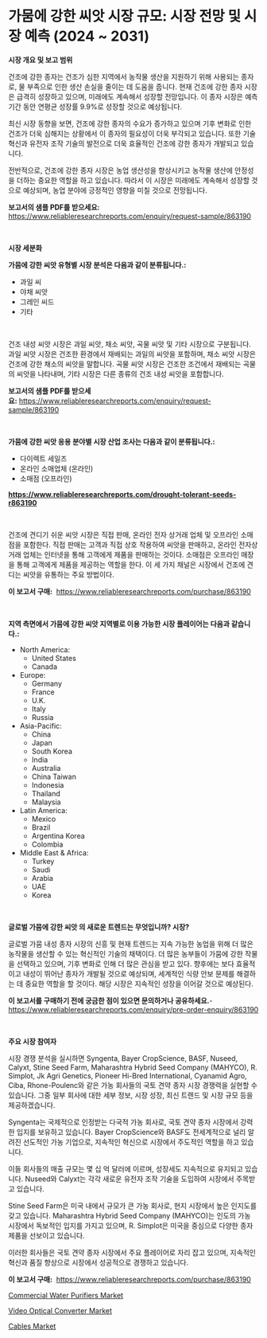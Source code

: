 <p><h1>가뭄에 강한 씨앗 시장 규모: 시장 전망 및 시장 예측 (2024 ~ 2031)</h1></p><p><strong>시장 개요 및 보고 범위</strong></p>
<p><p>건조에 강한 종자는 건조가 심한 지역에서 농작물 생산을 지원하기 위해 사용되는 종자로, 물 부족으로 인한 생산 손실을 줄이는 데 도움을 줍니다. 현재 건조에 강한 종자 시장은 급격히 성장하고 있으며, 미래에도 계속해서 성장할 전망입니다. 이 종자 시장은 예측 기간 동안 연평균 성장률 9.9%로 성장할 것으로 예상됩니다.</p><p>최신 시장 동향을 보면, 건조에 강한 종자의 수요가 증가하고 있으며 기후 변화로 인한 건조가 더욱 심해지는 상황에서 이 종자의 필요성이 더욱 부각되고 있습니다. 또한 기술 혁신과 유전자 조작 기술의 발전으로 더욱 효율적인 건조에 강한 종자가 개발되고 있습니다.</p><p>전반적으로, 건조에 강한 종자 시장은 농업 생산성을 향상시키고 농작물 생산에 안정성을 더하는 중요한 역할을 하고 있습니다. 따라서 이 시장은 미래에도 계속해서 성장할 것으로 예상되며, 농업 분야에 긍정적인 영향을 미칠 것으로 전망됩니다.</p></p>
<p><strong>보고서의 샘플 PDF를 받으세요:</strong> <a href="https://www.reliableresearchreports.com/enquiry/request-sample/863190">https://www.reliableresearchreports.com/enquiry/request-sample/863190</a></p>
<p>&nbsp;</p>
<p><strong>시장 세분화</strong></p>
<p><strong>가뭄에 강한 씨앗 유형별 시장 분석은 다음과 같이 분류됩니다.:</strong></p>
<p><ul><li>과일 씨</li><li>야채 씨앗</li><li>그레인 씨드</li><li>기타</li></ul></p>
<p>&nbsp;</p>
<p><p>건조 내성 씨앗 시장은 과일 씨앗, 채소 씨앗, 곡물 씨앗 및 기타 시장으로 구분됩니다. 과일 씨앗 시장은 건조한 환경에서 재배되는 과일의 씨앗을 포함하며, 채소 씨앗 시장은 건조에 강한 채소의 씨앗을 말합니다. 곡물 씨앗 시장은 건조한 조건에서 재배되는 곡물의 씨앗을 나타내며, 기타 시장은 다른 종류의 건조 내성 씨앗을 포함합니다.</p></p>
<p><strong>보고서의 샘플 PDF를 받으세요:</strong>&nbsp;<a href="https://www.reliableresearchreports.com/enquiry/request-sample/863190">https://www.reliableresearchreports.com/enquiry/request-sample/863190</a></p>
<p>&nbsp;</p>
<p><strong> 가뭄에 강한 씨앗 응용 분야별 시장 산업 조사는 다음과 같이 분류됩니다.:</strong></p>
<p><ul><li>다이렉트 세일즈</li><li>온라인 소매업체 (온라인)</li><li>소매점 (오프라인)</li></ul></p>
<p><strong><a href="https://www.reliableresearchreports.com/drought-tolerant-seeds-r863190">https://www.reliableresearchreports.com/drought-tolerant-seeds-r863190</a></strong></p>
<p>&nbsp;</p>
<p><p>건조에 견디기 쉬운 씨앗 시장은 직접 판매, 온라인 전자 상거래 업체 및 오프라인 소매점을 포함한다. 직접 판매는 고객과 직접 상호 작용하여 씨앗을 판매하고, 온라인 전자상거래 업체는 인터넷을 통해 고객에게 제품을 판매하는 것이다. 소매점은 오프라인 매장을 통해 고객에게 제품을 제공하는 역할을 한다. 이 세 가지 채널은 시장에서 건조에 견디는 씨앗을 유통하는 주요 방법이다.</p></p>
<p><strong>이 보고서 구매:</strong>&nbsp; <a href="https://www.reliableresearchreports.com/purchase/863190">https://www.reliableresearchreports.com/purchase/863190</a></p>
<p>&nbsp;</p>
<p><strong>지역 측면에서 가뭄에 강한 씨앗 지역별로 이용 가능한 시장 플레이어는 다음과 같습니다.:</strong></p>
<p><ul>
    <li>
        North America:
        <ul>
            <li>United States</li>
            <li>Canada</li>
        </ul>
    </li>
    <li>
        Europe:
        <ul>
            <li>Germany</li>
            <li>France</li>
            <li>U.K.</li>
            <li>Italy</li>
            <li>Russia</li>
        </ul>
    </li>
    <li>
        Asia-Pacific:
        <ul>
            <li>China</li>
            <li>Japan</li>
            <li>South Korea</li>
            <li>India</li>
            <li>Australia</li>
            <li>China Taiwan</li>
            <li>Indonesia</li>
            <li>Thailand</li>
            <li>Malaysia</li>
        </ul>
    </li>
    <li>
        Latin America:
        <ul>
            <li>Mexico</li>
            <li>Brazil</li>
            <li>Argentina Korea</li>
            <li>Colombia</li>
        </ul>
    </li>
    <li>
        Middle East & Africa:
        <ul>
            <li>Turkey</li>
            <li>Saudi</li>
            <li>Arabia</li>
            <li>UAE</li>
            <li>Korea</li>
        </ul>
    </li>
    </ul></p>
<p>&nbsp;</p>
<p><strong>글로벌 가뭄에 강한 씨앗 의 새로운 트렌드는 무엇입니까? 시장?</strong></p>
<p><p>글로벌 가뭄 내성 종자 시장의 신흥 및 현재 트렌드는 지속 가능한 농업을 위해 더 많은 농작물을 생산할 수 있는 혁신적인 기술의 채택이다. 더 많은 농부들이 가뭄에 강한 작물을 선택하고 있으며, 기후 변화로 인해 더 많은 관심을 받고 있다. 향후에는 보다 효율적이고 내성이 뛰어난 종자가 개발될 것으로 예상되며, 세계적인 식량 안보 문제를 해결하는 데 중요한 역할을 할 것이다. 해당 시장은 지속적인 성장을 이어갈 것으로 예상된다.</p></p>
<p><strong>이 보고서를 구매하기 전에 궁금한 점이 있으면 문의하거나 공유하세요.</strong>- <a href="https://www.reliableresearchreports.com/enquiry/pre-order-enquiry/863190">https://www.reliableresearchreports.com/enquiry/pre-order-enquiry/863190</a></p>
<p>&nbsp;</p>
<p><strong>주요 시장 참여자</strong></p>
<p><p>시장 경쟁 분석을 실시하면 Syngenta, Bayer CropScience, BASF, Nuseed, Calyxt, Stine Seed Farm, Maharashtra Hybrid Seed Company (MAHYCO), R. Simplot, Jk Agri Genetics, Pioneer Hi-Bred International, Cyanamid Agro, Ciba, Rhone-Poulenc와 같은 가농 회사들의 국토 견약 종자 시장 경쟁력을 실현할 수 있습니다. 그중 일부 회사에 대한 세부 정보, 시장 성장, 최신 트렌드 및 시장 규모 등을 제공하겠습니다. </p><p>Syngenta는 국제적으로 인정받는 다국적 가농 회사로, 국토 견약 종자 시장에서 강력한 입지를 보유하고 있습니다. Bayer CropScience와 BASF도 전세계적으로 널리 알려진 선도적인 가농 기업으로, 지속적인 혁신으로 시장에서 주도적인 역할을 하고 있습니다. </p><p>이들 회사들의 매출 규모는 몇 십 억 달러에 이르며, 성장세도 지속적으로 유지되고 있습니다. Nuseed와 Calyxt는 각각 새로운 유전자 조작 기술을 도입하여 시장에서 주목받고 있습니다. </p><p>Stine Seed Farm은 미국 내에서 규모가 큰 가농 회사로, 현지 시장에서 높은 인지도를 갖고 있습니다. Maharashtra Hybrid Seed Company (MAHYCO)는 인도의 가농 시장에서 독보적인 입지를 가지고 있으며, R. Simplot은 미국을 중심으로 다양한 종자 제품을 선보이고 있습니다. </p><p>이러한 회사들은 국토 견약 종자 시장에서 주요 플레이어로 자리 잡고 있으며, 지속적인 혁신과 품질 향상으로 시장에서 성공적으로 경쟁하고 있습니다.</p></p>
<p><strong>이 보고서 구매:</strong>&nbsp;&nbsp;<a href="https://www.reliableresearchreports.com/purchase/863190">https://www.reliableresearchreports.com/purchase/863190</a></p>
<p><p><a href="https://view.publitas.com/reportprime-1/commercial-water-purifiers-market-provides-detailed-segmentation-of-this-market-based-on-type-application-and-region-and-forecast-for-the-period-from-2024-2031/">Commercial Water Purifiers Market</a></p><p><a href="https://github.com/nancykennedykellievqfqt2/Market-Research-Report-List-1/blob/main/video-optical-converter-market.md">Video Optical Converter Market</a></p><p><a href="https://github.com/seekum/Market-Research-Report-List-2/blob/main/cables-market.md">Cables Market</a></p></p>